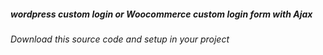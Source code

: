 <h5>wordpress custom login or Woocommerce custom login form with Ajax</h5>

<h6>Download this source code and setup in your project</h6>
